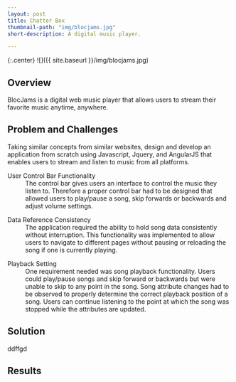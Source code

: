 ```yaml
---
layout: post
title: Chatter Box
thumbnail-path: "img/blocjams.jpg"
short-description: A digital music player.

---
```


{:.center}
![]({{ site.baseurl }}/img/blocjams.jpg)

## Overview

BlocJams is a digital web music player that allows users to stream their favorite music anytime, anywhere.  

## Problem and Challenges

Taking similar concepts from similar websites, design and develop an application from scratch using Javascript, Jquery, and AngularJS that enables users to stream and listen to music from all platforms.

<div class="checkbox col3">
  <dl class="row col-md-4">
      <dt class="info-col">User Control Bar Functionality</dt>
        <dd>
          The control bar gives users an interface to control the music they listen to. Therefore a proper control bar had to be designed that allowed users to play/pause a song, skip forwards or backwards and adjust volume settings.
        </dd>
  </dl>
  <dl class="row col-md-4">
      <dt class="info-col">Data Reference Consistency</dt>
        <dd>
          The application required the ability to hold song data consistently without interruption. This functionality was implemented to allow users to navigate to different pages without pausing or reloading the song if one is currently playing.
        </dd>
  </dl>
  <dl class="row col-md-4">
      <dt class="info-col">Playback Setting</dt>
        <dd>
          One requirement needed was song playback functionality. Users could play/pause songs and skip forward or backwards but were unable to skip to any point in the song.   Song attribute changes had to be observed to properly determine the correct playback position of a song.  Users can continue listening to the point at which the song was stopped while the attributes are updated.  
        </dd>
  </dl>
</div>

## Solution

ddffgd

## Results
